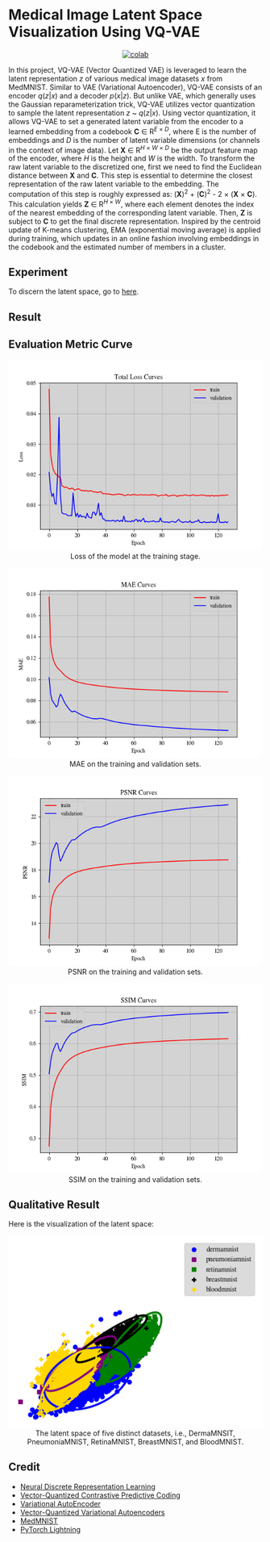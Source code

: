 # Medical Image Latent Space Visualization Using VQ-VAE


 <div align="center">
    <a href="https://colab.research.google.com/github/reshalfahsi/medical-image-latent-space-visualization/blob/master/Medical_Image_Latent_Space_Visualization_Using_VQ-VAE.ipynb"><img src="https://colab.research.google.com/assets/colab-badge.svg" alt="colab"></a>
    <br />
 </div>


In this project, VQ-VAE (Vector Quantized VAE) is leveraged to learn the latent representation _z_ of various medical image datasets _x_ from MedMNIST. Similar to VAE (Variational Autoencoder), VQ-VAE consists of an encoder _q_(_z_|_x_) and a decoder _p_(_x_|_z_). But unlike VAE, which generally uses the Gaussian reparameterization trick, VQ-VAE utilizes vector quantization to sample the latent representation _z_ ~ _q_(_z_|_x_). Using vector quantization, it allows VQ-VAE to set a generated latent variable from the encoder to a learned embedding from a codebook __C__ ∈ R<sup>_E_ × _D_</sup>, where E is the number of embeddings and _D_ is the number of latent variable dimensions (or channels in the context of image data). Let __X__ ∈ R<sup>_H_ × _W_ × _D_</sup> be the output feature map of the encoder, where _H_ is the height and _W_ is the width. To transform the raw latent variable to the discretized one, first we need to find the Euclidean distance between __X__ and __C__. This step is essential to determine the closest representation of the raw latent variable to the embedding. The computation of this step is roughly expressed as: (__X__)<sup>2</sup> + (__C__)<sup>2</sup> - 2 × (__X__ × __C__). This calculation yields __Z__ ∈ R<sup>_H_ × _W_</sup>, where each element denotes the index of the nearest embedding of the corresponding latent variable. Then, __Z__ is subject to __C__ to get the final discrete representation. Inspired by the centroid update of K-means clustering, EMA (exponential moving average) is applied during training, which updates in an online fashion involving embeddings in the codebook and the estimated number of members in a cluster.


## Experiment


To discern the latent space, go to [here](https://github.com/reshalfahsi/medical-image-latent-space-visualization/blob/master/Medical_Image_Latent_Space_Visualization_Using_VQ-VAE.ipynb).


## Result


## Evaluation Metric Curve

<p align="center"> <img src="https://github.com/reshalfahsi/medical-image-latent-space-visualization/blob/master/assets/loss_curve.png" alt="loss_curve" > <br /> Loss of the model at the training stage. </p>
<p align="center"> <img src="https://github.com/reshalfahsi/medical-image-latent-space-visualization/blob/master/assets/mae_curve.png" alt="mae_curve" > <br /> MAE on the training and validation sets. </p>
<p align="center"> <img src="https://github.com/reshalfahsi/medical-image-latent-space-visualization/blob/master/assets/psnr_curve.png" alt="psnr_curve" > <br /> PSNR on the training and validation sets. </p>
<p align="center"> <img src="https://github.com/reshalfahsi/medical-image-latent-space-visualization/blob/master/assets/ssim_curve.png" alt="ssim_curve" > <br /> SSIM on the training and validation sets. </p>


## Qualitative Result

Here is the visualization of the latent space:

<p align="center"> <img src="https://github.com/reshalfahsi/medical-image-latent-space-visualization/blob/master/assets/latent_space.png" alt="qualitative_result" > <br /> The latent space of five distinct datasets, i.e., DermaMNSIT, PneumoniaMNIST, RetinaMNIST, BreastMNIST, and BloodMNIST.</p>


## Credit

- [Neural Discrete Representation Learning](https://arxiv.org/pdf/1711.00937.pdf)
- [Vector-Quantized Contrastive Predictive Coding](https://github.com/bshall/VectorQuantizedCPC)
- [Variational AutoEncoder](https://keras.io/examples/generative/vae/)
- [Vector-Quantized Variational Autoencoders](https://keras.io/examples/generative/vq_vae/)
- [MedMNIST](https://medmnist.com/)
- [PyTorch Lightning](https://lightning.ai/docs/pytorch/latest/)
